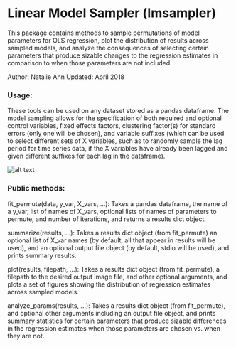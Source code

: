 # Linear Model Sampler (lmsampler)

This package contains methods to sample permutations of model parameters for OLS regression, plot the distribution of results across sampled models, and analyze the consequences of selecting certain parameters that produce sizable changes to the regression estimates
in comparison to when those parameters are not included.

Author: Natalie Ahn
Updated: April 2018

### Usage:

These tools can be used on any dataset stored as a pandas dataframe. The model sampling allows for the specification of both
required and optional control variables, fixed effects factors, clustering factor(s) for standard errors (only one will be chosen),
and variable suffixes (which can be used to select different sets of X variables, such as to randomly sample the lag period for time
series data, if the X variables have already been lagged and given different suffixes for each lag in the dataframe).

![alt text](https://github.com/natalieahn/lmsamplr/blob/master/example_plot.png)

### Public methods:

fit_permute(data, y_var, X_vars, ...):	Takes a pandas dataframe, the name of a y_var,
											list of names of X_vars, optional lists of
											names of parameters to permute, and number of
											iterations, and returns a results dict object.

summarize(results, ...):				Takes a results dict object (from fit_permute)
											an optional list of X_var names (by default,
											all that appear in results will be used), and
											an optional output file object (by default,
											stdio will be used), and prints summary results.

plot(results, filepath, ...):			Takes a results dict object (from fit_permute),
											a filepath to the desired output image file,
											and other optional arguments, and plots a set of
											figures showing the distribution of regression
											estimates across sampled models.

analyze_params(results, ...):			Takes a results dict object (from fit_permute),
											and optional other arguments including an output
											file object, and prints summary statistics for
											certain parameters that produce sizable differences
											in the regression estimates when those parameters
											are chosen vs. when they are not.
